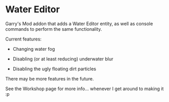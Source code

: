 # Water Editor

Garry's Mod addon that adds a Water Editor entity, as well as console commands to perform the same functionality.

Current features:

- Changing water fog

- Disabling (or at least reducing) underwater blur

- Disabling the ugly floating dirt particles

There may be more features in the future.

See the Workshop page for more info... whenever I get around to making it :p
